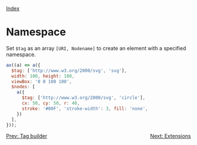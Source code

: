 <!--NAVIGATION-->
<a class="app-navigation" href="/docs/index.md">Index</a>
<!--MARKDOWN-->

Namespace
=========

Set `$tag` as an array `[URI, Nodename]` to create an element with a specified namespace.

<!--PLAYGROUND-->
~~~javascript
ax((a) => a({
  $tag: ['http://www.w3.org/2000/svg', 'svg'],
  width: 100, height: 100,
  viewBox: '0 0 100 100',
  $nodes: [
    a({
      $tag: ['http://www.w3.org/2000/svg', 'circle'],
      cx: 50, cy: 50, r: 40,
      stroke: '#00F', 'stroke-width': 3, fill: 'none',
    })
  ],
}));
~~~
<!--MARKDOWN-->

<!--NAVIGATION-->
<a class="app-navigation" href="/docs/tutorial/tag_builder.md">Prev: Tag builder</a>
<a class="app-navigation" style="float: right;" href="/docs/tutorial/extensions.md">Next: Extensions</a>
